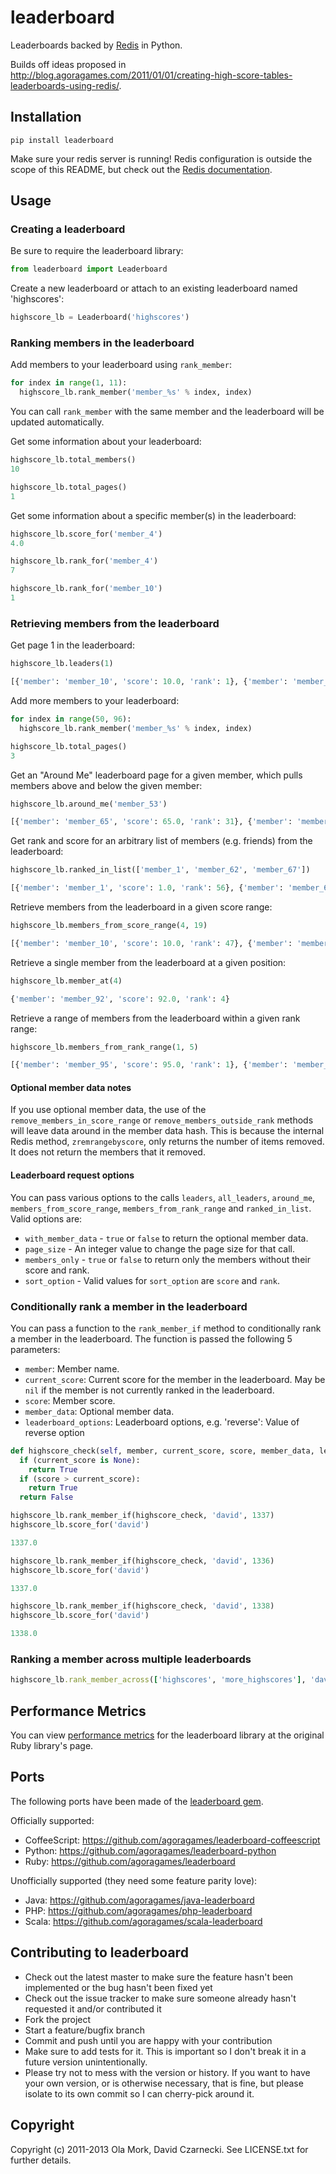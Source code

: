# leaderboard

Leaderboards backed by [Redis](http://redis.io) in Python.

Builds off ideas proposed in http://blog.agoragames.com/2011/01/01/creating-high-score-tables-leaderboards-using-redis/.

## Installation

`pip install leaderboard`

Make sure your redis server is running! Redis configuration is outside the scope of this README, but
check out the [Redis documentation](http://redis.io/documentation).

## Usage

### Creating a leaderboard

Be sure to require the leaderboard library:

```python
from leaderboard import Leaderboard
```

Create a new leaderboard or attach to an existing leaderboard named 'highscores':

```python
highscore_lb = Leaderboard('highscores')
```

### Ranking members in the leaderboard

Add members to your leaderboard using `rank_member`:

```python
for index in range(1, 11):
  highscore_lb.rank_member('member_%s' % index, index)
```

You can call `rank_member` with the same member and the leaderboard will be updated automatically.

Get some information about your leaderboard:

```python
highscore_lb.total_members()
10

highscore_lb.total_pages()
1
```

Get some information about a specific member(s) in the leaderboard:

```python
highscore_lb.score_for('member_4')
4.0

highscore_lb.rank_for('member_4')
7

highscore_lb.rank_for('member_10')
1
```

### Retrieving members from the leaderboard

Get page 1 in the leaderboard:

```python
highscore_lb.leaders(1)

[{'member': 'member_10', 'score': 10.0, 'rank': 1}, {'member': 'member_9', 'score': 9.0, 'rank': 2}, {'member': 'member_8', 'score': 8.0, 'rank': 3}, {'member': 'member_7', 'score': 7.0, 'rank': 4}, {'member': 'member_6', 'score': 6.0, 'rank': 5}, {'member': 'member_5', 'score': 5.0, 'rank': 6}, {'member': 'member_4', 'score': 4.0, 'rank': 7}, {'member': 'member_3', 'score': 3.0, 'rank': 8}, {'member': 'member_2', 'score': 2.0, 'rank': 9}, {'member': 'member_1', 'score': 1.0, 'rank': 10}]
```

Add more members to your leaderboard:

```python
for index in range(50, 96):
  highscore_lb.rank_member('member_%s' % index, index)

highscore_lb.total_pages()
3
```

Get an "Around Me" leaderboard page for a given member, which pulls members above and below the given member:

```python
highscore_lb.around_me('member_53')

[{'member': 'member_65', 'score': 65.0, 'rank': 31}, {'member': 'member_64', 'score': 64.0, 'rank': 32}, {'member': 'member_63', 'score': 63.0, 'rank': 33}, {'member': 'member_62', 'score': 62.0, 'rank': 34}, {'member': 'member_61', 'score': 61.0, 'rank': 35}, {'member': 'member_60', 'score': 60.0, 'rank': 36}, {'member': 'member_59', 'score': 59.0, 'rank': 37}, {'member': 'member_58', 'score': 58.0, 'rank': 38}, {'member': 'member_57', 'score': 57.0, 'rank': 39}, {'member': 'member_56', 'score': 56.0, 'rank': 40}, {'member': 'member_55', 'score': 55.0, 'rank': 41}, {'member': 'member_54', 'score': 54.0, 'rank': 42}, {'member': 'member_53', 'score': 53.0, 'rank': 43}, {'member': 'member_52', 'score': 52.0, 'rank': 44}, {'member': 'member_51', 'score': 51.0, 'rank': 45}, {'member': 'member_50', 'score': 50.0, 'rank': 46}, {'member': 'member_10', 'score': 10.0, 'rank': 47}, {'member': 'member_9', 'score': 9.0, 'rank': 48}, {'member': 'member_8', 'score': 8.0, 'rank': 49}, {'member': 'member_7', 'score': 7.0, 'rank': 50}, {'member': 'member_6', 'score': 6.0, 'rank': 51}, {'member': 'member_5', 'score': 5.0, 'rank': 52}, {'member': 'member_4', 'score': 4.0, 'rank': 53}, {'member': 'member_3', 'score': 3.0, 'rank': 54}, {'member': 'member_2', 'score': 2.0, 'rank': 55}]
```

Get rank and score for an arbitrary list of members (e.g. friends) from the leaderboard:

```python
highscore_lb.ranked_in_list(['member_1', 'member_62', 'member_67'])

[{'member': 'member_1', 'score': 1.0, 'rank': 56}, {'member': 'member_62', 'score': 62.0, 'rank': 34}, {'member': 'member_67', 'score': 67.0, 'rank': 29}]
```

Retrieve members from the leaderboard in a given score range:

```python
highscore_lb.members_from_score_range(4, 19)

[{'member': 'member_10', 'score': 10.0, 'rank': 47}, {'member': 'member_9', 'score': 9.0, 'rank': 48}, {'member': 'member_8', 'score': 8.0, 'rank': 49}, {'member': 'member_7', 'score': 7.0, 'rank': 50}, {'member': 'member_6', 'score': 6.0, 'rank': 51}, {'member': 'member_5', 'score': 5.0, 'rank': 52}, {'member': 'member_4', 'score': 4.0, 'rank': 53}]
```

Retrieve a single member from the leaderboard at a given position:

```python
highscore_lb.member_at(4)

{'member': 'member_92', 'score': 92.0, 'rank': 4}
```

Retrieve a range of members from the leaderboard within a given rank range:

```python
highscore_lb.members_from_rank_range(1, 5)

[{'member': 'member_95', 'score': 95.0, 'rank': 1}, {'member': 'member_94', 'score': 94.0, 'rank': 2}, {'member': 'member_93', 'score': 93.0, 'rank': 3}, {'member': 'member_92', 'score': 92.0, 'rank': 4}, {'member': 'member_91', 'score': 91.0, 'rank': 5}]
```

#### Optional member data notes

If you use optional member data, the use of the `remove_members_in_score_range` or `remove_members_outside_rank` methods
will leave data around in the member data hash. This is because the internal Redis method, `zremrangebyscore`,
only returns the number of items removed. It does not return the members that it removed.

#### Leaderboard request options

You can pass various options to the calls `leaders`, `all_leaders`, `around_me`, `members_from_score_range`, `members_from_rank_range` and `ranked_in_list`. Valid options are:

* `with_member_data` - `true` or `false` to return the optional member data.
* `page_size` - An integer value to change the page size for that call.
* `members_only` - `true` or `false` to return only the members without their score and rank.
* `sort_option` - Valid values for `sort_option` are `score` and `rank`.

### Conditionally rank a member in the leaderboard

You can pass a function to the `rank_member_if` method to conditionally rank a member in the leaderboard. The function is passed the following 5 parameters:

* `member`: Member name.
* `current_score`: Current score for the member in the leaderboard. May be `nil` if the member is not currently ranked in the leaderboard.
* `score`: Member score.
* `member_data`: Optional member data.
* `leaderboard_options`: Leaderboard options, e.g. 'reverse': Value of reverse option

```python
def highscore_check(self, member, current_score, score, member_data, leaderboard_options):
  if (current_score is None):
    return True
  if (score > current_score):
    return True
  return False

highscore_lb.rank_member_if(highscore_check, 'david', 1337)
highscore_lb.score_for('david')

1337.0

highscore_lb.rank_member_if(highscore_check, 'david', 1336)
highscore_lb.score_for('david')

1337.0

highscore_lb.rank_member_if(highscore_check, 'david', 1338)
highscore_lb.score_for('david')

1338.0
```

### Ranking a member across multiple leaderboards

```ruby
highscore_lb.rank_member_across(['highscores', 'more_highscores'], 'david', 50000, { 'member_name': 'david' })
```

## Performance Metrics

You can view [performance metrics](https://github.com/agoragames/leaderboard#performance-metrics) for the
leaderboard library at the original Ruby library's page.

## Ports

The following ports have been made of the [leaderboard gem](https://github.com/agoragames/leaderboard).

Officially supported:

* CoffeeScript: https://github.com/agoragames/leaderboard-coffeescript
* Python: https://github.com/agoragames/leaderboard-python
* Ruby: https://github.com/agoragames/leaderboard

Unofficially supported (they need some feature parity love):

* Java: https://github.com/agoragames/java-leaderboard
* PHP: https://github.com/agoragames/php-leaderboard
* Scala: https://github.com/agoragames/scala-leaderboard

## Contributing to leaderboard

* Check out the latest master to make sure the feature hasn't been implemented or the bug hasn't been fixed yet
* Check out the issue tracker to make sure someone already hasn't requested it and/or contributed it
* Fork the project
* Start a feature/bugfix branch
* Commit and push until you are happy with your contribution
* Make sure to add tests for it. This is important so I don't break it in a future version unintentionally.
* Please try not to mess with the version or history. If you want to have your own version, or is otherwise necessary, that is fine, but please isolate to its own commit so I can cherry-pick around it.

## Copyright

Copyright (c) 2011-2013 Ola Mork, David Czarnecki. See LICENSE.txt for further details.

